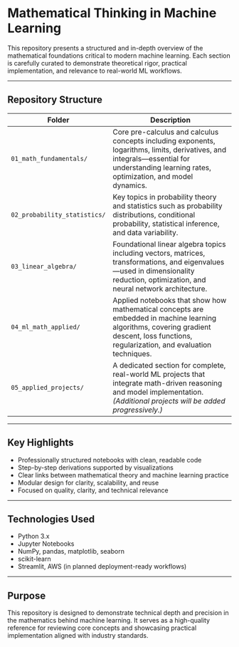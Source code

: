 # Mathematical Thinking in Machine Learning

This repository presents a structured and in-depth overview of the mathematical foundations critical to modern machine learning. Each section is carefully curated to demonstrate theoretical rigor, practical implementation, and relevance to real-world ML workflows.

---

## Repository Structure

| Folder | Description |
|--------|-------------|
| `01_math_fundamentals/` | Core pre-calculus and calculus concepts including exponents, logarithms, limits, derivatives, and integrals—essential for understanding learning rates, optimization, and model dynamics. |
| `02_probability_statistics/` | Key topics in probability theory and statistics such as probability distributions, conditional probability, statistical inference, and data variability. |
| `03_linear_algebra/` | Foundational linear algebra topics including vectors, matrices, transformations, and eigenvalues—used in dimensionality reduction, optimization, and neural network architecture. |
| `04_ml_math_applied/` | Applied notebooks that show how mathematical concepts are embedded in machine learning algorithms, covering gradient descent, loss functions, regularization, and evaluation techniques. |
| `05_applied_projects/` | A dedicated section for complete, real-world ML projects that integrate math-driven reasoning and model implementation. *(Additional projects will be added progressively.)* |

---

## Key Highlights

- Professionally structured notebooks with clean, readable code
- Step-by-step derivations supported by visualizations
- Clear links between mathematical theory and machine learning practice
- Modular design for clarity, scalability, and reuse
- Focused on quality, clarity, and technical relevance

---

## Technologies Used

- Python 3.x  
- Jupyter Notebooks  
- NumPy, pandas, matplotlib, seaborn  
- scikit-learn  
- Streamlit, AWS (in planned deployment-ready workflows)

---

## Purpose

This repository is designed to demonstrate technical depth and precision in the mathematics behind machine learning. It serves as a high-quality reference for reviewing core concepts and showcasing practical implementation aligned with industry standards.
